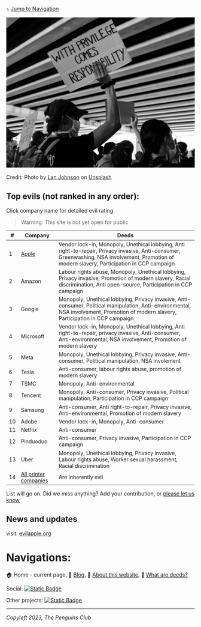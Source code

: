 ⤵️ [Jump to Navigation](#navigations)

![With privillege comes responsibility](responsibility.jpg)

Credit: Photo by <a href="https://unsplash.com/@lanjohnson?utm_content=creditCopyText&utm_medium=referral&utm_source=unsplash">Lan Johnson</a> on <a href="https://unsplash.com/photos/grayscale-photo-of-woman-holding-sign-aHlZv23P8YQ?utm_content=creditCopyText&utm_medium=referral&utm_source=unsplash">Unsplash</a>

## Top evils (not ranked in any order):

Click company name for detailed evil rating

> Warning: This site is not yet open for public


| #  | Company                                  | Deeds                                                                                                                                                                                          |
| ---- | ------------------------------------------ | ------------------------------------------------------------------------------------------------------------------------------------------------------------------------------------------------ |
| 1  | [Apple](/pages/apple)                    | Vendor lock-in, Monopoly, Unethical lobbying, Anti right-to-repair, Privacy invasive, Anti-consumer, Greenwashing, NSA involvement, Promotion of modern slavery, Participation in CCP campaign |
| 2  | Amazon                                   | Labour rights abuse, Monopoly, Unethical lobbying, Privacy invasive, Promotion of modern slavery, Racial discrimination, Anti open-source, Participation in CCP campaign                       |
| 3  | Google                                   | Monopoly, Unethical lobbying, Privacy invasive, Anti-consumer, Political manipulation, Anti-environmental, NSA involvement, Promotion of modern slavery, Participation in CCP campaign         |
| 4  | Microsoft                                | Vendor lock-in, Monopoly, Unethical lobbying, Anti right-to-repair, privacy invasive, Anti-consumer, Anti-environmental, NSA involvement, Promotion of modern slavery                          |
| 5  | Meta                                     | Monopoly, Unethical lobbying, Privacy invasive, Anti-consumer, Political manipulation, NSA involement                                                                                          |
| 6  | Tesla                                    | Anti-consumer, labour rights abuse, promotion of modern slavery                                                                                                                                |
| 7  | TSMC                                     | Monopoly, Anti-environmental                                                                                                                                                                   |
| 8  | Tencent                                  | Monopoly, Anti-consumer, Privacy invasive, Political manipulation, Participation in CCP campaign                                                                                               |
| 9  | Samsung                                  | Anti-consumer, Anti right-to-repair, Privacy invasive, Anti-environmental, Promotion of modern slavery                                                                                         |
| 10 | Adobe                                    | Vendor lock-in, Monopoly, Anti-consumer                                                                                                                                                        |
| 11 | Netflix                                  | Anti-consumer                                                                                                                                                                                  |
| 12 | Pinduoduo                                | Anti-consumer, Privacy invasive, Participation in CCP campaign                                                                                                                                 |
| 13 | Uber                                     | Monopoly, Unethical lobbying, Privacy invasive, Labour rights abuse, Worker sexual harassment, Racial discrimination                                                                           |
| 14 | [All printer companies](/pages/printers) | Are inherently evil                                                                                                                                                                            |

List will go on. Did we miss anything? Add your contribution, or [please let us know](https://github.com/imahbub/evilapple/discussions)

## News and updates

visit: [evilapple.org](https://evilapple.org)

# Navigations:

🏠 Home - current page, 📝 [Blog](https://evilapple.org/pages/blog.md), 📖 [About this website](https://evilapple.org/pages/about), 📢 [What are deeds?](https://evilapple.org/pages/deeds)

Social: <a href="https://t.me/The_PenguinsClub">![Static Badge](https://img.shields.io/badge/Telegram-join_us-0088CC?logo=telegram&logoColor=white&link=https%3A%2F%2Ft.me%2FThe_PenguinsClub)</a>

Other projects: <a href="https://the-penguins-club.github.io/bd-blockade/">![Static Badge](https://img.shields.io/badge/The_Penguins_Club%2Fbd--blockade-black?logo=github&logoColor=white&link=https%3A%2F%2Fgithub.com%2FThe-Penguins-Club%2Fbd-blockade)</a>

---

*Copyleft 2023, The Penguins Club*

